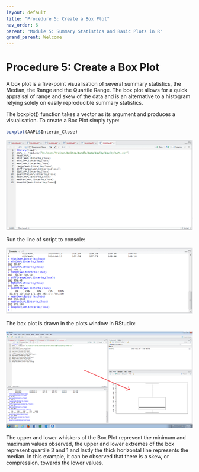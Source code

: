 ```yaml
---
layout: default
title: "Procedure 5: Create a Box Plot"
nav_order: 6
parent: "Module 5: Summary Statistics and Basic Plots in R"
grand_parent: Welcome
---
```


# Procedure 5: Create a Box Plot

A box plot is a five-point visualisation of several summary statistics, the Median, the Range and the Quartile Range.   The box plot allows for a quick appraisal of range and skew of the data and is an alternative to a histogram relying solely on easily reproducible summary statistics.

The boxplot() function takes a vector as its argument and produces a visualisation.  To create a Box Plot simply type:

``` r
boxplot(AAPL$Interim_Close)
```

![img.png](img.png)

Run the line of script to console:

![img_1.png](img_1.png)

The box plot is drawn in the plots window in RStudio:

![img_2.png](img_2.png)

The upper and lower whiskers of the Box Plot represent the minimum and maximum values observed, the upper and lower extremes of the box represent quartile 3 and 1 and lastly the thick horizontal line represents the median.  In this example, it can be observed that there is a skew, or compression, towards the lower values.